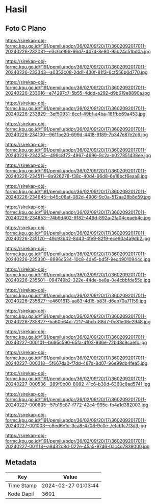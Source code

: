# Hasil

## Foto C Plano

https://sirekap-obj-formc.kpu.go.id/f191/pemilu/pdpr/36/02/09/20/17/3602092017011-20240226-232031--e3c6a996-66d7-4474-8e80-95b24c51bd0a.jpg

https://sirekap-obj-formc.kpu.go.id/f191/pemilu/pdpr/36/02/09/20/17/3602092017011-20240226-233343--a0353c08-2dd1-430f-81f3-6cf556b0d770.jpg

https://sirekap-obj-formc.kpu.go.id/f191/pemilu/pdpr/36/02/09/20/17/3602092017011-20240226-233616--e74297c7-5b55-4ddd-a292-d9b619e8890a.jpg

https://sirekap-obj-formc.kpu.go.id/f191/pemilu/pdpr/36/02/09/20/17/3602092017011-20240226-233829--3ef50931-6ccf-49bf-a4ba-161fbb69a453.jpg

https://sirekap-obj-formc.kpu.go.id/f191/pemilu/pdpr/36/02/09/20/17/3602092017011-20240226-234100--9611be20-699d-4418-9189-7b347e87e2c6.jpg

https://sirekap-obj-formc.kpu.go.id/f191/pemilu/pdpr/36/02/09/20/17/3602092017011-20240226-234254--499c8f72-4967-4696-9c2a-b027851438ee.jpg

https://sirekap-obj-formc.kpu.go.id/f191/pemilu/pdpr/36/02/09/20/17/3602092017011-20240226-234511--8a926278-f38c-40d4-96d8-6e18bcf6eaa8.jpg

https://sirekap-obj-formc.kpu.go.id/f191/pemilu/pdpr/36/02/09/20/17/3602092017011-20240226-234645--b45c08af-082d-4906-9c0a-512aa28b8d59.jpg

https://sirekap-obj-formc.kpu.go.id/f191/pemilu/pdpr/36/02/09/20/17/3602092017011-20240226-234853--74b9d402-9182-449d-892a-2fa04ceaeb4c.jpg

https://sirekap-obj-formc.kpu.go.id/f191/pemilu/pdpr/36/02/09/20/17/3602092017011-20240226-235120--49c93b42-8d43-4fe9-82f9-ece90a4a9db2.jpg

https://sirekap-obj-formc.kpu.go.id/f191/pemilu/pdpr/36/02/09/20/17/3602092017011-20240226-235330--8996c534-10c8-4de5-bd5f-9ec49010944c.jpg

https://sirekap-obj-formc.kpu.go.id/f191/pemilu/pdpr/36/02/09/20/17/3602092017011-20240226-235501--094749b2-322e-44de-be8a-0e4cbbfde55d.jpg

https://sirekap-obj-formc.kpu.go.id/f191/pemilu/pdpr/36/02/09/20/17/3602092017011-20240226-235627--e4601613-aa83-4d15-b83f-d6eb70a71159.jpg

https://sirekap-obj-formc.kpu.go.id/f191/pemilu/pdpr/36/02/09/20/17/3602092017011-20240226-235827--ba60b64d-7217-4bcb-88d7-0c81e06e2948.jpg

https://sirekap-obj-formc.kpu.go.id/f191/pemilu/pdpr/36/02/09/20/17/3602092017011-20240227-000101--b695c590-65fa-4f03-936e-72bd8c9caefc.jpg

https://sirekap-obj-formc.kpu.go.id/f191/pemilu/pdpr/36/02/09/20/17/3602092017011-20240227-000318--5f667da0-f7dd-487d-8d07-96e99db4fea5.jpg

https://sirekap-obj-formc.kpu.go.id/f191/pemilu/pdpr/36/02/09/20/17/3602092017011-20240227-000536--289f0b00-8082-41c6-b30d-6360c8ad5741.jpg

https://sirekap-obj-formc.kpu.go.id/f191/pemilu/pdpr/36/02/09/20/17/3602092017011-20240227-000805--57b19c87-f772-42c4-995e-fb4a1d382003.jpg

https://sirekap-obj-formc.kpu.go.id/f191/pemilu/pdpr/36/02/09/20/17/3602092017011-20240227-001003--c8ed6e1d-3ca8-4706-9c0e-7efcb1c7f3d3.jpg

https://sirekap-obj-formc.kpu.go.id/f191/pemilu/pdpr/36/02/09/20/17/3602092017011-20240227-001113--a8432c8d-022e-45a5-9746-0ac4d7839000.jpg


## Metadata

| Key        | Value               |
| ---------- | ------------------- |
| Time Stamp | 2024-02-27 01:03:44 |
| Kode Dapil | 3601                |



